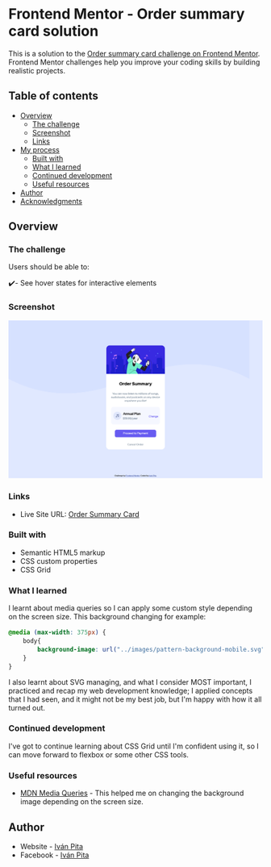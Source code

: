 # Frontend Mentor - Order summary card solution

This is a solution to the [Order summary card challenge on Frontend Mentor](https://www.frontendmentor.io/challenges/order-summary-component-QlPmajDUj). Frontend Mentor challenges help you improve your coding skills by building realistic projects. 

## Table of contents

- [Overview](#overview)
  - [The challenge](#the-challenge)
  - [Screenshot](#screenshot)
  - [Links](#links)
- [My process](#my-process)
  - [Built with](#built-with)
  - [What I learned](#what-i-learned)
  - [Continued development](#continued-development)
  - [Useful resources](#useful-resources)
- [Author](#author)
- [Acknowledgments](#acknowledgments)

## Overview

### The challenge

Users should be able to:

✔️- See hover states for interactive elements

### Screenshot

![](./design/design-screenshot.png)


### Links

- Live Site URL: [Order Summary Card](https://your-live-site-url.com)

### Built with

- Semantic HTML5 markup
- CSS custom properties
- CSS Grid

### What I learned

I learnt about media queries so I can apply some custom style depending on the screen size. This background changing for example:
```css
@media (max-width: 375px) {
    body{
        background-image: url("../images/pattern-background-mobile.svg");
    }
}
```
I also learnt about SVG managing, and what I consider MOST important, I practiced and recap my web development knowledge; I applied concepts that I had seen, and it might not be my best job, but I'm happy with how it all turned out.

### Continued development

I've got to continue learning about CSS Grid until I'm confident using it, so I can move forward to flexbox or some other CSS tools.

### Useful resources

- [MDN Media Queries](https://developer.mozilla.org/en-US/docs/Web/CSS/Media_Queries/Using_media_queries) - This helped me on changing the background image depending on the screen size.
## Author

- Website - [Iván Pita](https://muzu-u.github.io/cv/)
- Facebook - [Iván Pita](https://www.facebook.com/ivan.pita.unu/)

